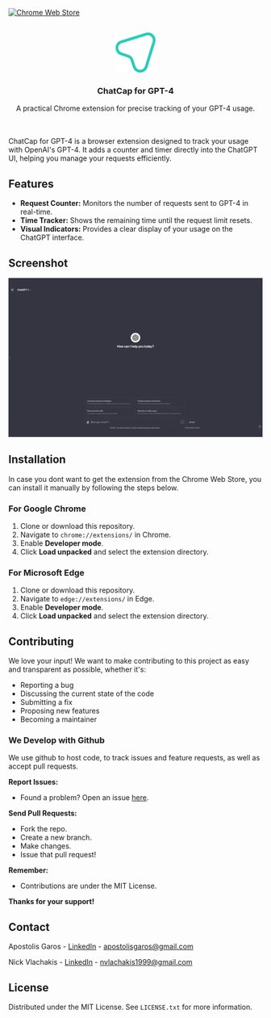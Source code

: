 <!-- PROJECT SHIELDS -->

[![Chrome Web Store][chrome-web-store-shield]][chrome-web-store-link]

<!-- PROJECT LOGO -->
<br />
<div align="center">
  <a href="https://github.com/ApostolisGaros/ChoosyProject">
    <img src="assets/128x128.png" alt="Logo" width="80" height="80">
  </a>

  <h3 align="center">ChatCap for GPT-4</h3>

  <p align="center">
    A practical Chrome extension for precise tracking of your GPT-4 usage.
    <br />
    <br />
    <br />
  </p>
</div>

ChatCap for GPT-4 is a browser extension designed to track your usage with OpenAI's GPT-4. It adds a counter and timer directly into the ChatGPT UI, helping you manage your requests efficiently.

## Features

-   **Request Counter:** Monitors the number of requests sent to GPT-4 in real-time.
-   **Time Tracker:** Shows the remaining time until the request limit resets.
-   **Visual Indicators:** Provides a clear display of your usage on the ChatGPT interface.

## Screenshot

![ChatCap Screenshot](assets/screenshot.png)

## Installation

In case you dont want to get the extension from the Chrome Web Store, you can install it manually by following the steps below.

### For Google Chrome

1. Clone or download this repository.
2. Navigate to `chrome://extensions/` in Chrome.
3. Enable **Developer mode**.
4. Click **Load unpacked** and select the extension directory.

### For Microsoft Edge

1. Clone or download this repository.
2. Navigate to `edge://extensions/` in Edge.
3. Enable **Developer mode**.
4. Click **Load unpacked** and select the extension directory.

## Contributing

We love your input! We want to make contributing to this project as easy and transparent as possible, whether it's:

-   Reporting a bug
-   Discussing the current state of the code
-   Submitting a fix
-   Proposing new features
-   Becoming a maintainer

### We Develop with Github

We use github to host code, to track issues and feature requests, as well as accept pull requests.

**Report Issues:**

-   Found a problem? Open an issue [here](https://github.com/ChoosyApp/gpt4-message-tracker/issues).

**Send Pull Requests:**

-   Fork the repo.
-   Create a new branch.
-   Make changes.
-   Issue that pull request!

**Remember:**

-   Contributions are under the MIT License.

**Thanks for your support!**

## Contact

Apostolis Garos - [LinkedIn](https://www.linkedin.com/in/apostolis-garos/) - [apostolisgaros@gmail.com](mailto:apostolisgaros@gmail.com)

Nick Vlachakis - [LinkedIn](https://www.linkedin.com/in/nikos-vlachakis/) - [nvlachakis1999@gmail.com](mailto:nvlachakis1999@gmail.com)

## License

Distributed under the MIT License. See `LICENSE.txt` for more information.

<!-- MARKDOWN LINKS & IMAGES -->
<!-- https://www.markdownguide.org/basic-syntax/#reference-style-links -->

[contributors-shield]: https://img.shields.io/github/contributors/othneildrew/Best-README-Template.svg?style=for-the-badge
[contributors-url]: https://github.com/ApostolisGaros/ChoosyProject/graphs/contributors
[forks-shield]: https://img.shields.io/github/forks/othneildrew/Best-README-Template.svg?style=for-the-badge
[forks-url]: https://github.com/ApostolisGaros/ChoosyProject/network/members
[stars-shield]: https://img.shields.io/github/stars/othneildrew/Best-README-Template.svg?style=for-the-badge
[stars-url]: https://github.com/ApostolisGaros/ChoosyProject/stargazers
[issues-shield]: https://img.shields.io/github/issues/othneildrew/Best-README-Template.svg?style=for-the-badge
[issues-url]: https://github.com/ApostolisGaros/ChoosyProject/issues
[license-shield]: https://img.shields.io/github/license/othneildrew/Best-README-Template.svg?style=for-the-badge
[license-url]: https://github.com/ApostolisGaros/ChoosyProject/blob/master/LICENSE.txt
[instagram-shield]: https://img.shields.io/badge/-Instagram-black.svg?style=for-the-badge&logo=instagram&colorB=555
[instagram-link]: https://www.instagram.com/choosy_app/
[chrome-web-store-shield]: https://img.shields.io/badge/-Chrome_Web_Store-black.svg?style=for-the-badge&logo=googlechrome&colorB=555
[chrome-web-store-link]: https://chromewebstore.google.com/?hl=el
